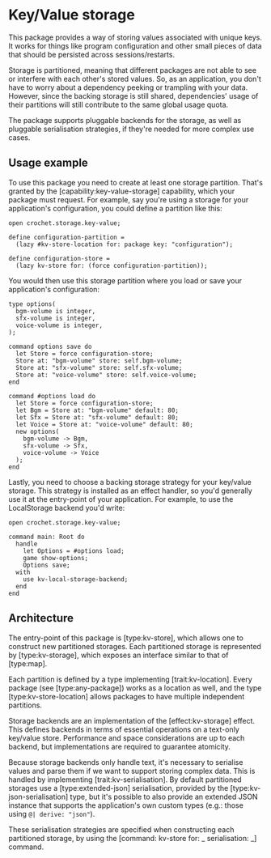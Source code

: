 # Key/Value storage

This package provides a way of storing values associated with unique keys. It works for things like program configuration and other small pieces of data that should be persisted across sessions/restarts.

Storage is partitioned, meaning that different packages are not able to see or interfere with each other's stored values. So, as an application, you don't have to worry about a dependency peeking or trampling with your data. However, since the backing storage is still shared, dependencies' usage of their partitions will still contribute to the same global usage quota.

The package supports pluggable backends for the storage, as well as pluggable serialisation strategies, if they're needed for more complex use cases.


## Usage example

To use this package you need to create at least one storage partition. That's granted by the [capability:key-value-storage] capability, which your package must request. For example, say you're using a storage for your application's configuration, you could define a partition like this:

    open crochet.storage.key-value;

    define configuration-partition =
      (lazy #kv-store-location for: package key: "configuration");

    define configuration-store =
      (lazy kv-store for: (force configuration-partition));

You would then use this storage partition where you load or save your application's configuration:

    type options(
      bgm-volume is integer,
      sfx-volume is integer,
      voice-volume is integer,
    );

    command options save do
      let Store = force configuration-store;
      Store at: "bgm-volume" store: self.bgm-volume;
      Store at: "sfx-volume" store: self.sfx-volume;
      Store at: "voice-volume" store: self.voice-volume;
    end

    command #options load do
      let Store = force configuration-store;
      let Bgm = Store at: "bgm-volume" default: 80;
      let Sfx = Store at: "sfx-volume" default: 80;
      let Voice = Store at: "voice-volume" default: 80;
      new options(
        bgm-volume -> Bgm,
        sfx-volume -> Sfx,
        voice-volume -> Voice
      );
    end

Lastly, you need to choose a backing storage strategy for your key/value storage. This strategy is installed as an effect handler, so you'd generally use it at the entry-point of your application. For example, to use the LocalStorage backend you'd write:

    open crochet.storage.key-value;

    command main: Root do
      handle
        let Options = #options load;
        game show-options;
        Options save;
      with
        use kv-local-storage-backend;
      end
    end


## Architecture

The entry-point of this package is [type:kv-store], which allows one to construct new partitioned storages. Each partitioned storage is represented by [type:kv-storage], which exposes an interface similar to that of [type:map].

Each partition is defined by a type implementing [trait:kv-location]. Every package (see [type:any-package]) works as a location as well, and the type [type:kv-store-location] allows packages to have multiple independent partitions.

Storage backends are an implementation of the [effect:kv-storage] effect. This defines backends in terms of essential operations on a text-only key/value store. Performance and space considerations are up to each backend, but implementations are required to guarantee atomicity.

Because storage backends only handle text, it's necessary to serialise values and parse them if we want to support storing complex data. This is handled by implementing [trait:kv-serialisation]. By default partitioned storages use a [type:extended-json] serialisation, provided by the [type:kv-json-serialisation] type, but it's possible to also provide an extended JSON instance that supports the application's own custom types (e.g.: those using `@| derive: "json"`).

These serialisation strategies are specified when constructing each partitioned storage, by using the [command: kv-store for: _ serialisation: _] command.

